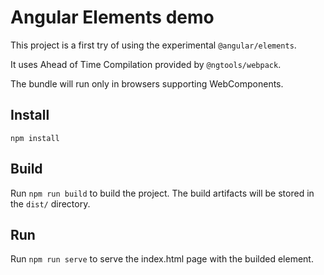 # Angular Elements demo

This project is a first try of using the experimental `@angular/elements`. 

It uses Ahead of Time Compilation provided by `@ngtools/webpack`. 

The bundle will run only in browsers supporting WebComponents.

## Install

```
npm install
```

## Build

Run `npm run build` to build the project. The build artifacts will be stored in the `dist/` directory.

## Run

Run `npm run serve` to serve the index.html page with the builded element.
